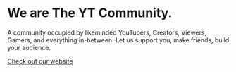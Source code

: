 # We are The YT Community.
A community occupied by likeminded YouTubers, Creators, Viewers, Gamers, and everything in-between. Let us support you, make friends, build your audience.

[Check out our website](https://theytcommunity.com)
